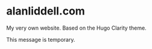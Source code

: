 # alanliddell.com

My very own website. Based on the Hugo Clarity theme.

This message is temporary.
